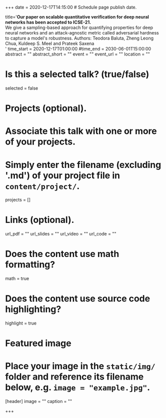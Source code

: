 +++
date = 2020-12-17T14:15:00  # Schedule page publish date.

title='<b>Our paper on scalable quantitative verification for deep neural networks has been accepted to ICSE-21.</b> <br>We give a sampling-based approach for quantifying properties for deep neural networks and an attack-agnostic metric called adversarial hardness to capture a model's robustness. Authors: Teodora Baluta, Zheng Leong Chua, Kuldeep S. Meel and Prateek Saxena<br>'
time_start = 2020-12-17T01:00:00
#time_end = 2030-06-01T15:00:00
abstract = ""
abstract_short = ""
event = ""
event_url = ""
location = ""

# Is this a selected talk? (true/false)
selected = false

# Projects (optional).
#   Associate this talk with one or more of your projects.
#   Simply enter the filename (excluding '.md') of your project file in `content/project/`.
projects = []

# Links (optional).
url_pdf = ""
url_slides = ""
url_video = ""
url_code = ""

# Does the content use math formatting?
math = true

# Does the content use source code highlighting?
highlight = true

# Featured image
# Place your image in the `static/img/` folder and reference its filename below, e.g. `image = "example.jpg"`.
[header]
image = ""
caption = ""

+++
